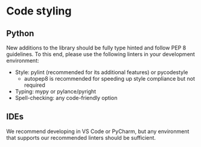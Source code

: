 # Code styling

## Python

New additions to the library should be fully type hinted and follow PEP 8 guidelines. To this end, please use the following linters in your development environment:
* Style: pylint (recommended for its additional features) or pycodestyle
    * autopep8 is recommended for speeding up style compliance but not required
* Typing: mypy or pylance/pyright
* Spell-checking: any code-friendly option

## IDEs

We recommend developing in VS Code or PyCharm, but any environment that supports our recommended linters should be sufficient.
